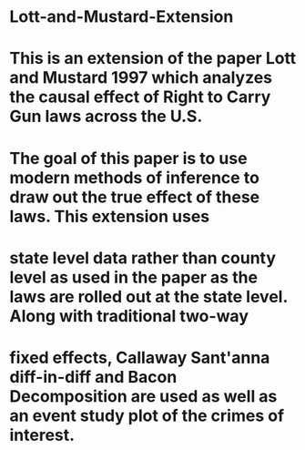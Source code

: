 # Lott-and-Mustard-Extension
# This is an extension of the paper Lott and Mustard 1997 which analyzes the causal effect of Right to Carry Gun laws across the U.S.
# The goal of this paper is to use modern methods of inference to draw out the true effect of these laws. This extension uses
# state level data rather than county level as used in the paper as the laws are rolled out at the state level. Along with traditional two-way
# fixed effects, Callaway Sant'anna diff-in-diff and Bacon Decomposition are used as well as an event study plot of the crimes of interest. 